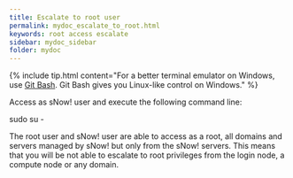 ```yaml
---
title: Escalate to root user
permalink: mydoc_escalate_to_root.html
keywords: root access escalate
sidebar: mydoc_sidebar
folder: mydoc
---
```


{% include tip.html content="For a better terminal emulator on Windows, use [Git Bash](https://git-for-windows.github.io/). Git Bash gives you Linux-like control on Windows." %}

Access as sNow! user and execute the following command line:

sudo su -

The root user and sNow! user are able to access as a root, all domains and servers managed by sNow! but only from the sNow! servers. This means that you will be not able to escalate to root privileges from the login node, a compute node or any domain.

